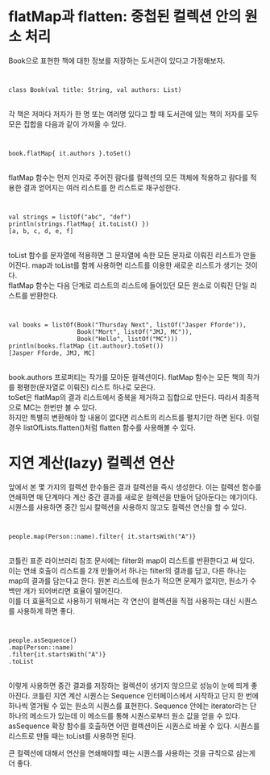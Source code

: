 # flatMap과 flatten: 중첩된 컬렉션 안의 원소 처리
Book으로 표현한 책에 대한 정보를 저장하는 도서관이 있다고 가정해보자.
<code>
<pre>
class Book(val title: String, val authors: List<String>)
</code>
</pre>
각 책은 저마다 저자가 한 명 또는 여러명 있다고 할 때 도서관에 있는 책의 저자를 모두 모은 집합을 다음과 같이 가져올 수 있다.
<code>
<pre>
book.flatMap{ it.authors }.toSet()
</code>
</pre>
flatMap 함수는 먼저 인자로 주어진 람다를 컬렉션의 모든 객체에 적용하고 람다를 적용한 결과 얻어지는 여러 리스트를 한 리스트로 재구성한다.

<code>
<pre>
val strings = listOf("abc", "def")
println(strings.flatMap{ it.toList() })
[a, b, c, d, e, f]
</code>
</pre>

toList 함수를 문자열에 적용하면 그 문자열에 속한 모든 문자로 이뤄진 리스트가 만들어진다. map과 toList를 함께 사용하면 리스트를 이용한 새로운 리스트가 생기는 것이다.   
flatMap 함수는 다음 단계로 리스트의 리스트에 들어있던 모든 원소로 이뤄진 단일 리스트를 반환한다.
<code>
<pre>
val books = listOf(Book("Thursday Next", listOf("Jasper Fforde")),
                   Book("Mort", listOf("JMJ, MC")),
                   Book("Hello", listOf("MC")))
println(books.flatMap {it.authour}.toSet())
[Jasper Fforde, JMJ, MC]
</code>
</pre>
book.authors 프로퍼티는 작가를 모아둔 컬렉션이다. flatMap 함수는 모든 책의 작가를 평평한(문자열로 이뤄진) 리스트 하나로 모은다.   
toSet은 flatMap의 결과 리스트에서 중복을 제거하고 집합으로 만든다. 따라서 최종적으로 MC는 한번만 볼 수 있다.   
하지만 특별히 변환해야 할 내용이 없다면 리스트의 리스트를 펼치기만 하면 된다. 이럴 경우 listOfLists.flatten()처럼 flatten 함수를 사용해볼 수 있다.

# 지연 계산(lazy) 컬렉션 연산
앞에서 본 몇 가지의 컬렉션 한수들은 결과 컬렉션을 즉시 생성한다. 이는 컬렉션 함수를 연쇄하면 매 단계마다 계산 중간 결과를 새로운 컬렉션을 만들어 담아둔다는 얘기이다.   
시퀀스를 사용하면 중간 임시 칼렉션을 사용하지 않고도 컬렉션 연산을 할 수 있다.
<code>
<pre>
people.map(Person::name).filter{ it.startsWith("A")}
</code>
</pre>
코틀린 표준 라이브러리 참조 문서에는 filter와 map이 리스트를 반환한다고 써 있다. 이는 연쇄 호출이 리스트를 2개 만들어서 하나는 filter의 결과를 담고, 다른 하나는 map의 결과를 담는다고 한다.
원본 리스트에 원소가 적으면 문제가 없지만, 원소가 수백만 개가 되어버리면 효율이 떨어진다.   
이를 더 효율적으로 사용하기 위해서는 각 연산이 컬렉션을 직접 사용하는 대신 시퀀스를 사용하게 하면 좋다.
<code>
<pre>
people.asSequence()
.map(Person::name)
.filter{it.startsWith("A")}
.toList
</code>
</pre>
이렇게 사용하면 중간 결과를 저장하는 컬렉션이 생기지 않으므로 성능이 눈에 띄게 좋아진다.
코틀린 지연 계산 시퀀스는 Sequence 인터페이스에서 시작하고 단지 한 번에 하나씩 열거될 수 있는 원소의 시퀀스를 표현한다. Sequence 안에는 iterator라는 단 하나의 메소드가 있는데 이 메소드를 통해 시퀀스로부터 원소 값을 얻을 수 있다.   
asSequence 확장 함수를 호출하면 어떤 컬렉션이든 시퀀스로 바꿀 수 있다. 시퀀스를 리스트로 만들 때는 toList를 사용하면 된다.   

큰 컬렉션에 대해서 연산을 연쇄해야할 때는 시퀀스를 사용하는 것을 규칙으로 삼는게 더 좋다.
